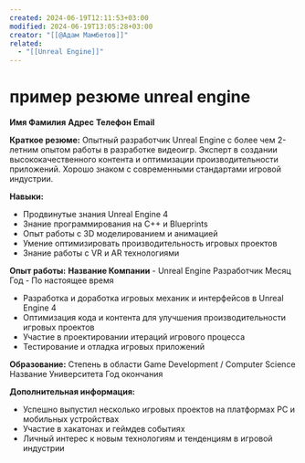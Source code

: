 ```yaml
---
created: 2024-06-19T12:11:53+03:00
modified: 2024-06-19T13:05:28+03:00
creator: "[[@Адам Мамбетов]]"
related:
  - "[[Unreal Engine]]"
---
```


# пример резюме unreal engine

**Имя Фамилия**
**Адрес**
**Телефон**
**Email**

**Краткое резюме:**
Опытный разработчик Unreal Engine с более чем 2-летним опытом работы в разработке видеоигр. Эксперт в создании высококачественного контента и оптимизации производительности приложений. Хорошо знаком с современными стандартами игровой индустрии.

**Навыки:**
- Продвинутые знания Unreal Engine 4
- Знание программирования на С++ и Blueprints
- Опыт работы с 3D моделированием и анимацией
- Умение оптимизировать производительность игровых проектов
- Знание работы с VR и AR технологиями

**Опыт работы:**
**Название Компании** - Unreal Engine Разработчик
Месяц Год - По настоящее время
- Разработка и доработка игровых механик и интерфейсов в Unreal Engine 4
- Оптимизация кода и контента для улучшения производительности игровых проектов
- Участие в проектировании итераций игрового процесса
- Тестирование и отладка игровых приложений

**Образование:**
Степень в области Game Development / Computer Science
Название Университета
Год окончания

**Дополнительная информация:**
- Успешно выпустил несколько игровых проектов на платформах PC и мобильных устройствах
- Участие в хакатонах и геймдев событиях
- Личный интерес к новым технологиям и тенденциям в игровой индустрии

